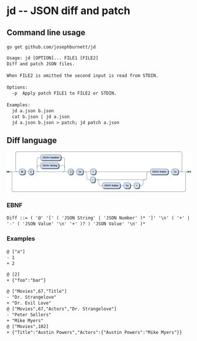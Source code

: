 # jd -- JSON diff and patch

## Command line usage

`go get github.com/josephburnett/jd`

```
Usage: jd [OPTION]... FILE1 [FILE2]
Diff and patch JSON files.

When FILE2 is omitted the second input is read from STDIN.

Options:
  -p  Apply patch FILE1 to FILE2 or STDIN.

Examples:
  jd a.json b.json
  cat b.json | jd a.json
  jd a.json b.json > patch; jd patch a.json
```

## Diff language

![Railroad diagram of EBNF](/ebnf.png)

### EBNF

```
Diff ::= ( '@' '[' ( 'JSON String' | 'JSON Number' )* ']' '\n' ( '+' | '-' ( 'JSON Value' '\n' '+' )? ) 'JSON Value' '\n' )*
```

### Examples

```
@ ["a"]
- 1
+ 2
```

```
@ [2]
+ {"foo":"bar"}
```

```
@ ["Movies",67,"Title"]
- "Dr. Strangelove"
+ "Dr. Evil Love"
@ ["Movies",67,"Actors","Dr. Strangelove"]
- "Peter Sellers"
+ "Mike Myers"
@ ["Movies",102]
+ {"Title":"Austin Powers","Actors":{"Austin Powers":"Mike Myers"}}
```
